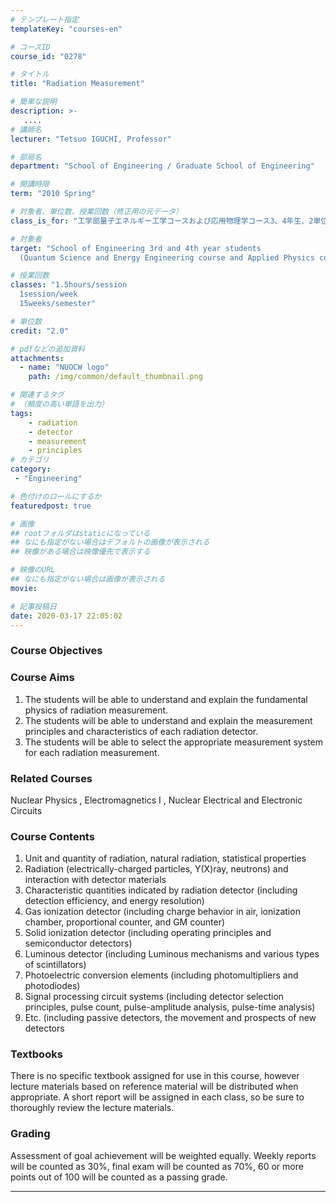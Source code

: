 ```yaml
---
# テンプレート指定
templateKey: "courses-en"

# コースID
course_id: "0278"

# タイトル
title: "Radiation Measurement"

# 簡単な説明
description: >-
   ....
# 講師名
lecturer: "Tetsuo IGUCHI, Professor"

# 部局名
department: "School of Engineering / Graduate School of Engineering"

# 開講時限
term: "2010	Spring"

# 対象者、単位数、授業回数（修正用の元データ）
class_is_for: "工学部量子エネルギー工学コースおよび応用物理学コース3、4年生、2単位、週1回全15回"

# 対象者
target: "School of Engineering 3rd and 4th year students 
  (Quantum Science and Energy Engineering course and Applied Physics course)"

# 授業回数
classes: "1.5hours/session
  1session/week
  15weeks/semester"

# 単位数
credit: "2.0"

# pdfなどの追加資料
attachments:
  - name: "NUOCW logo" 
    path: /img/common/default_thumbnail.png

# 関連するタグ
# （頻度の高い単語を出力）
tags:
    - radiation
    - detector
    - measurement
    - principles
# カテゴリ
category:
 - "Engineering"

# 色付けのロールにするか
featuredpost: true

# 画像
## rootフォルダはstaticになっている
## なにも指定がない場合はデフォルトの画像が表示される
## 映像がある場合は映像優先で表示する

# 映像のURL
## なにも指定がない場合は画像が表示される
movie: 

# 記事投稿日
date: 2020-03-17 22:05:02
---
```


### Course Objectives

### Course Aims

1. The students will be able to understand and explain the fundamental physics of radiation measurement.
2. The students will be able to understand and explain the measurement principles and characteristics of each radiation detector.
3. The students will be able to select the appropriate measurement system for each radiation measurement.

### Related Courses

Nuclear Physics , Electromagnetics I , Nuclear Electrical and Electronic Circuits

### Course Contents

1. Unit and quantity of radiation, natural radiation, statistical properties
2. Radiation (electrically-charged particles, Y(X)ray, neutrons) and interaction with detector materials
3. Characteristic quantities indicated by radiation detector (including detection efficiency, and energy resolution)
4. Gas ionization detector (including charge behavior in air, ionization chamber, proportional counter, and GM counter)
5. Solid ionization detector (including operating principles and semiconductor detectors)
6. Luminous detector (including Luminous mechanisms and various types of scintillators)
7. Photoelectric conversion elements (including photomultipliers and photodiodes)
8. Signal processing circuit systems (including detector selection principles, pulse count, pulse-amplitude analysis, pulse-time analysis)
9. Etc. (including passive detectors, the movement and prospects of new detectors

### Textbooks

There is no specific textbook assigned for use in this course, however lecture materials based on reference material will be distributed when appropriate. A short report will be assigned in each class, so be sure to thoroughly review the lecture materials.

### Grading

Assessment of goal achievement will be weighted equally. Weekly reports will be counted as 30%, final exam will be counted as 70%, 60 or more points out of 100 will be counted as a passing grade.

---
